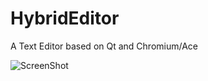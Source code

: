 # HybridEditor
A Text Editor based on Qt and Chromium/Ace

![ScreenShot](https://raw.githubusercontent.com/anass-b/pascal_ide/master/screenshots/hybrideditor_screenshot.png)